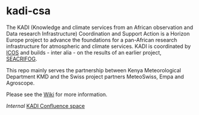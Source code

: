 # kadi-csa
The KADI (Knowledge and climate services from an African observation and Data research Infrastructure) Coordination and Support Action is a Horizon Europe project to advance the foundations for a pan-African research infrastructure for atmospheric and climate services. KADI is coordinated by [ICOS](https://www.icos-cp.eu) and builds - inter alia - on the results of an earlier project, [SEACRIFOG](https://www.seacrifog.eu/).

This repo mainly serves the partnership between Kenya Meteorological Department KMD and the Swiss project partners MeteoSwiss, Empa and Agroscope.

Please see the [Wiki](https://github.com/joergklausen/kadi-csa/wiki) for more information.

*Internal* [KADI Confluence space](https://icos-ri.atlassian.net/wiki/spaces/KADI/overview)
